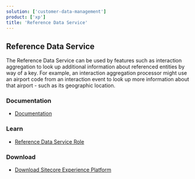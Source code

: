 ```yaml
---
solution: ['customer-data-management']
product: ['xp']
title: 'Reference Data Service'
---
```


## Reference Data Service

The Reference Data Service can be used by features such as interaction aggregation to look up additional information about referenced entities by way of a key. For example, an interaction aggregation processor might use an airport code from an interaction event to look up more information about that airport - such as its geographic location.

### Documentation

- [Documentation](https://doc.sitecore.com/xp/en/developers/latest/sitecore-experience-platform/reference-data-service.html)

### Learn

- [Reference Data Service Role](https://doc.sitecore.com/xp/en/developers/latest/platform-administration-and-architecture/reference-data-service.html)

### Download

- [Download Sitecore Experience Platform](/downloads/Sitecore_Experience_Platform)
